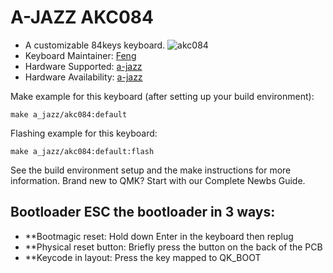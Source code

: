 # A-JAZZ  AKC084

* A customizable 84keys keyboard.
![akc084](https://i.imgur.com/381vaD7.png)
* Keyboard Maintainer: [Feng](https://github.com/fenggx-a-jazz)
* Hardware Supported: [a-jazz](https://www.a-jazz.com)
* Hardware Availability: [a-jazz](https://www.a-jazz.com)

Make example for this keyboard (after setting up your build environment):

    make a_jazz/akc084:default

Flashing example for this keyboard:

    make a_jazz/akc084:default:flash

See the build environment setup and the make instructions for more information. Brand new to QMK? Start with our Complete Newbs Guide.

## Bootloader ESC the bootloader in 3 ways:
* **Bootmagic reset: Hold down Enter in the keyboard then replug
* **Physical reset button: Briefly press the button on the back of the PCB
* **Keycode in layout: Press the key mapped to QK_BOOT
